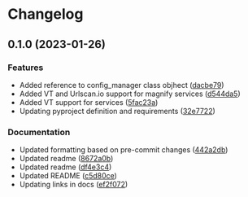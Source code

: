 # Changelog

## 0.1.0 (2023-01-26)


### Features

* Added reference to config_manager class objhect ([dacbe79](https://github.com/rc-joshrickard/binocular/commit/dacbe7932a6981617494a740cbc82f5edfd63611))
* Added VT and Urlscan.io support for magnify services ([d544da5](https://github.com/rc-joshrickard/binocular/commit/d544da5535bc197b9453f3898716c528ecf953a6))
* Added VT support for services ([5fac23a](https://github.com/rc-joshrickard/binocular/commit/5fac23abd57efef2e744e2913a2df581f89e3c9e))
* Updating pyproject definition and requirements ([32e7722](https://github.com/rc-joshrickard/binocular/commit/32e77229f719246f78a572fa16aaf3bc85da5065))


### Documentation

* Updated formatting based on pre-commit changes ([442a2db](https://github.com/rc-joshrickard/binocular/commit/442a2dbda7947a86afe6522311acc196836148f6))
* Updated readme ([8672a0b](https://github.com/rc-joshrickard/binocular/commit/8672a0b2c51c2afe2b83ee6e618c6145a9849faf))
* Updated readme ([df4e3c4](https://github.com/rc-joshrickard/binocular/commit/df4e3c45a09065b908eead2ebae1fa9efbe36b26))
* Updated README ([c5d80ce](https://github.com/rc-joshrickard/binocular/commit/c5d80ceb3d0865de34d7d16ac831b58078f51539))
* Updating links in docs ([ef2f072](https://github.com/rc-joshrickard/binocular/commit/ef2f072ea4102f4309d51ea955b8256a3cc5422f))
